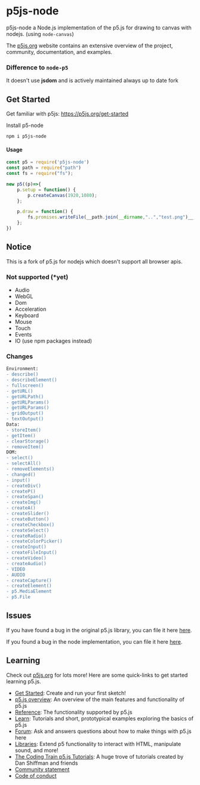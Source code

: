 # p5js-node

p5js-node a Node.js implementation of the p5.js for drawing to canvas with nodejs. (using ``node-canvas``)

The [p5js.org](https://p5js.org) website contains an extensive overview of the project, community, documentation, and examples.

### Difference to ``node-p5``
It doesn't use **jsdom** and is actively maintained always up to date fork

## Get Started

Get familiar with p5js: https://p5js.org/get-started

Install p5-node
```
npm i p5js-node
```

#### Usage
```js
const p5 = require('p5js-node')
const path = require("path")
const fs = require("fs");

new p5((p)=>{
	p.setup = function() {
		p.createCanvas(1920,1080);
	};

	p.draw = function() {
		fs.promises.writeFile(__path.join(__dirname,"..","test.png")__, p.canvas.toBuffer())
	};
})
```

## Notice
This is a fork of p5.js for nodejs which doesn't support all browser apis.

### Not supported (*yet)
* Audio
* WebGL
* Dom
* Acceleration
* Keyboard
* Mouse
* Touch
* Events
* IO (use npm packages instead)


### Changes

```diff
Environment:
- describe()
- describeElement()
- fullscreen()
- getURL()
- getURLPath()
- getURLParams()
- getURLParams()
- gridOutput()
- textOutput()
Data:
- storeItem()
- getItem()
- clearStorage()
- removeItem()
DOM:
- select()
- selectAll()
- removeElements()
- changed()
- input()
- createDiv()
- createP()
- createSpan()
- createImg()
- createA()
- createSlider()
- createButton()
- createCheckbox()
- createSelect()
- createRadio()
- createColorPicker()
- createInput()
- createFileInput()
- createVideo()
- createAudio()
- VIDEO
- AUDIO
- createCapture()
- createElement()
- p5.MediaElement
- p5.File
```

## Issues

If you have found a bug in the original p5.js library, you can file it here [here](https://github.com/processing/p5.js/issues). 

If you found a bug in the node implementation, you can file it here [here](https://github.com/x127f/p5/issues). 


## Learning

Check out [p5js.org](https://p5js.org) for lots more! Here are some quick-links to get started learning p5.js.

* [Get Started](https://p5js.org/get-started): Create and run your first sketch!
* [p5.js overview](https://github.com/processing/p5.js/wiki/p5.js-overview): An overview of the main features and functionality of p5.js
* [Reference](https://p5js.org/reference): The functionality supported by p5.js
* [Learn](https://p5js.org/learn): Tutorials and short, prototypical examples exploring the basics of p5.js
* [Forum](https://discourse.processing.org/c/p5js): Ask and answers questions about how to make things with p5.js here
* [Libraries](https://p5js.org/libraries): Extend p5 functionality to interact with HTML, manipulate sound, and more!
* [The Coding Train p5.js Tutorials](https://thecodingtrain.com/beginners/p5js/): A huge trove of tutorials created by Dan Shiffman and friends
* [Community statement](https://p5js.org/community/)
* [Code of conduct](https://github.com/processing/p5.js/blob/main/CODE_OF_CONDUCT.md)
